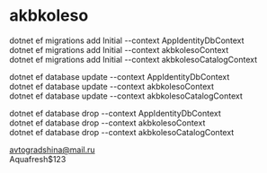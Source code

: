   # akbkoleso
dotnet ef migrations add Initial --context AppIdentityDbContext  
dotnet ef migrations add Initial --context akbkolesoContext  
dotnet ef migrations add Initial --context akbkolesoCatalogContext  


dotnet ef database update --context AppIdentityDbContext  
dotnet ef database update --context akbkolesoContext  
dotnet ef database update --context akbkolesoCatalogContext  

dotnet ef database drop --context AppIdentityDbContext  
dotnet ef database drop --context akbkolesoContext  
dotnet ef database drop --context akbkolesoCatalogContext  

avtogradshina@mail.ru  
Aquafresh$123  
 

